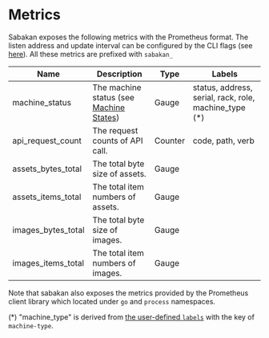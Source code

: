 Metrics
=======

Sabakan exposes the following metrics with the Prometheus format. The listen address and update interval can be configured by the CLI flags (see [here](sabakan.md#Usage)). All these metrics are prefixed with `sabakan_`

| Name               | Description                                                          | Type    | Labels                                                |
| ------------------ | -------------------------------------------------------------------- | ------- | ----------------------------------------------------- |
| machine_status     | The machine status (see [Machine States](lifecycle.m#Machine-States)) | Gauge   | status, address, serial, rack, role, machine_type (*) |
| api_request_count  | The request counts of API call.                                      | Counter | code, path, verb                                      |
| assets_bytes_total | The total byte size of assets.                                       | Gauge   |                                                       |
| assets_items_total | The total item numbers of assets.                                    | Gauge   |                                                       |
| images_bytes_total | The total byte size of images.                                       | Gauge   |                                                       |
| images_items_total | The total item numbers of images.                                    | Gauge   |                                                       |

Note that sabakan also exposes the metrics provided by the Prometheus client library which located under `go` and `process` namespaces.

(*) "machine_type" is derived from [the user-defined `labels`](machine.md#machinespec-struct) with the key of `machine-type`.

